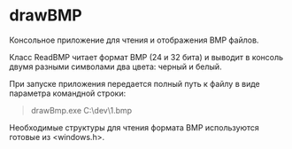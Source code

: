 # drawBMP

Консольное приложение для чтения и отображения BMP файлов.

Класс ReadBMP читает формат BMP (24 и 32 бита) и выводит в консоль двумя разными символами два цвета: черный и белый.

При запуске приложения передается полный путь к файлу в виде параметра командной строки:
>drawBmp.exe C:\dev\1.bmp

Необходимые структуры для чтения формата BMP используются готовые из <windows.h>.
